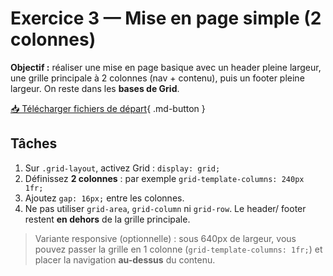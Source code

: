 # Exercice 3 — Mise en page simple (2 colonnes)

**Objectif :** réaliser une mise en page basique avec un header pleine largeur, une grille principale à 2 colonnes (nav + contenu), puis un footer pleine largeur. On reste dans les **bases de Grid**.

[📥 Télécharger fichiers de départ](ex-grid-mise-en-page-simple-fichiers-depart.zip){ .md-button }

## Tâches
1. Sur `.grid-layout`, activez Grid : `display: grid;`  
2. Définissez **2 colonnes** : par exemple `grid-template-columns: 240px 1fr;`  
3. Ajoutez `gap: 16px;` entre les colonnes.  
4. Ne pas utiliser `grid-area`, `grid-column` ni `grid-row`. Le header/ footer restent **en dehors** de la grille principale.

> Variante responsive (optionnelle) : sous 640px de largeur, vous pouvez passer la grille en 1 colonne (`grid-template-columns: 1fr;`) et placer la navigation **au-dessus** du contenu.
